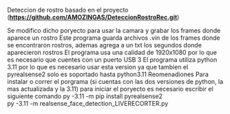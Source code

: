 Deteccion de rostro basado en el proyecto (**https://github.com/AMOZINGAS/DeteccionRostroRec.git**)

Se modifico dicho poryecto para usar la camara y grabar los frames donde aparece un rostro
Este programa guarda archivos .vin de los frames donde se encontraron rostros, ademas agrega a un txt los segundos donde aparecieron rostros
El programa usa una calidad de  1920x1080 por lo que es necesario que cuentes con un puerto USB 3
El programa utiliza python 3.11 por lo que es necesario usar esta version ya que tambien el pyrealsense2 solo es soportado hasta python3.11
Reomenadiones
  Para instalar o correr el porgrama (si cuentas con las dos versiones de python, la mas actualizada y la 3.11) para 
  iniciar el poryecto es necesario escribir el siguiente comando
    py -3.11 -m pip install pyrealsense2  
    py -3.11 -m realsense_face_detection_LIVERECORTER.py 
